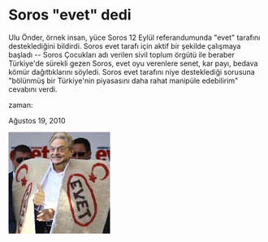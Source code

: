 # Soros "evet" dedi
Ulu Önder, örnek insan, yüce Soros 12 Eylül referandumunda "evet" tarafını desteklediğini bildirdi. Soros evet tarafı için aktif bir şekilde çalışmaya başladı -- Soros Çocukları adı verilen sivil toplum örgütü ile beraber Türkiye'de sürekli gezen Soros, evet oyu verenlere senet, kar payı, bedava kömür dağıttıklarını söyledi. Soros evet tarafını niye desteklediği sorusuna "bölünmüş bir Türkiye'nin piyasasını daha rahat manipüle edebilirim" cevabını verdi.







zaman:

Ağustos 19, 2010










![](soros_evet.jpg)
